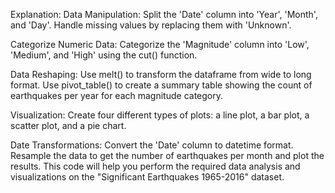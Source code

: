 Explanation:
Data Manipulation:
Split the 'Date' column into 'Year', 'Month', and 'Day'.
Handle missing values by replacing them with 'Unknown'.

Categorize Numeric Data:
Categorize the 'Magnitude' column into 'Low', 'Medium', and 'High' using the cut() function.

Data Reshaping:
Use melt() to transform the dataframe from wide to long format.
Use pivot_table() to create a summary table showing the count of earthquakes per year for each magnitude category.

Visualization:
Create four different types of plots: a line plot, a bar plot, a scatter plot, and a pie chart.

Date Transformations:
Convert the 'Date' column to datetime format.
Resample the data to get the number of earthquakes per month and plot the results.
This code will help you perform the required data analysis and visualizations on the "Significant Earthquakes 1965-2016" dataset.
